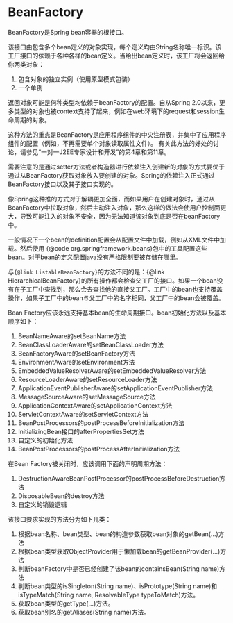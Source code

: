 # BeanFactory

BeanFactory是Spring bean容器的根接口。

该接口由包含多个bean定义的对象实现，每个定义均由String名称唯一标识。该工厂接口的依赖于各种各样的bean定义。当给出bean定义时，该工厂将会返回给你两类对象：

1. 包含对象的独立实例（使用原型模式包装）
2. 一个单例

返回对象可能是何种类型均依赖于beanFactory的配置。自从Spring 2.0以来，更多类型的对象也被context支持了起来，例如在web环境下的request和session生命周期的对象。

这种方法的重点是BeanFactory是应用程序组件的中央注册表，并集中了应用程序组件的配置（例如，不再需要单个对象读取属性文件）。 有关此方法的好处的讨论，请参见“一对一J2EE专家设计和开发”的第4章和第11章。

需要注意的是通过setter方法或者构造器进行依赖注入创建新的对象的方式要优于通过从BeanFactory获取对象放入要创建的对象。Spring的依赖注入正式通过BeanFactory接口以及其子接口实现的。

像Spring这种推的方式对于解耦更加全面，而如果用户在创建对象时，通过从BeanFactory中拉取对象，然后主动注入对象，那么这样的做法会使用户控制面更大，导致可能注入的对象不安全，因为无法知道该对象到底是否在beanFactory中。

一般情况下一个bean的definition配置会从配置文件中加载，例如从XML文件中加载。然后使用
{@code org.springframework.beans}包中的工具配置这些bean。对于bean的定义配置java没有严格限制要被存储在哪里。

与`{@link ListableBeanFactory}`的方法不同的是：{@link HierarchicalBeanFactory}的所有操作都会检查父工厂的接口。如果一个bean没有在子工厂中查找到，那么会去查找他的直接父工厂。工厂中的bean也支持覆盖操作，如果子工厂中的bean与父工厂中的名字相同，父工厂中的bean会被覆盖。

Bean Factory应该永远支持基本bean的生命周期接口。bean初始化方法以及基本顺序如下：

1. BeanNameAware的setBeanName方法
2. BeanClassLoaderAware的setBeanClassLoader方法
3. BeanFactoryAware的setBeanFactory方法
4. EnvironmentAware的setEnvironment方法
5. EmbeddedValueResolverAware的setEmbeddedValueResolver方法
6. ResourceLoaderAware的setResourceLoader方法
7. ApplicationEventPublisherAware的setApplicationEventPublisher方法
8. MessageSourceAware的setMessageSource方法
9. ApplicationContextAware的setApplicationContext方法
10. ServletContextAware的setServletContext方法
11. BeanPostProcessors的postProcessBeforeInitialization方法
12. InitializingBean接口的afterPropertiesSet方法
13. 自定义的初始化方法
14. BeanPostProcessors的postProcessAfterInitialization方法

在Bean Factory被关闭时，应该调用下面的声明周期方法：

1. DestructionAwareBeanPostProcessor的postProcessBeforeDestruction方法
2. DisposableBean的destroy方法
3. 自定义的销毁逻辑

该接口要求实现的方法分为如下几类：

1. 根据bean名称、bean类型、bean的构造参数获取bean对象的getBean(...)方法
2. 根据bean类型获取ObjectProvider用于懒加载bean的getBeanProvider(...)方法
3. 判断beanFactory中是否已经创建了该bean的containsBean(String name)方法
4. 判断bean类型的isSingleton(String name)、isPrototype(String name)和isTypeMatch(String name, ResolvableType typeToMatch)方法。
5. 获取bean类型的getType(...)方法。
6. 获取bean别名的getAliases(String name)方法。
